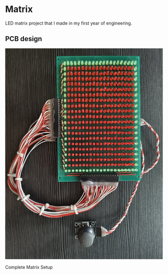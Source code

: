 # Matrix

LED matrix project that I made in my first year of engineering.

## PCB design 

![](Circuit\IMG_20240428_164319.jpg)

Complete Matrix Setup

